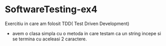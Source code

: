 # SoftwareTesting-ex4

Exercitiu in care am folosit TDD( Test Driven Development)
- avem o clasa simpla cu o metoda in care testam ca un string incepe si se termina cu aceleasi 2 caractere.
